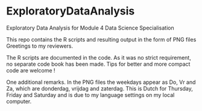 # ExploratoryDataAnalysis
Exploratory Data Analysis for Module 4 Data Science Specialisation

This repo contains the R scripts and resulting output in the form of PNG files
Greetings to my reviewers.

The R scripts are documented in the code. As it was no strict requirement, no separate code book has been made.
Tips for better and more compact code are welcome !

One additional remarks. In the PNG files the weekdays appear as Do, Vr and Za, which are donderdag, vrijdag and zaterdag.
This is Dutch for Thursday, Friday and Saturday and is due to my language settings on my local computer.
